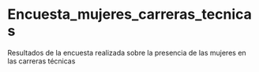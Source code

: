 # Encuesta_mujeres_carreras_tecnicas
Resultados de la encuesta realizada sobre la presencia de las mujeres en las carreras técnicas
